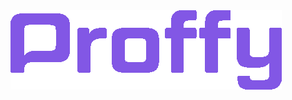 <html>
    <body>
        <div alighn="center">
            <img src="/github/logo.png" alt="logo">
        </div>
    </body>
</html>